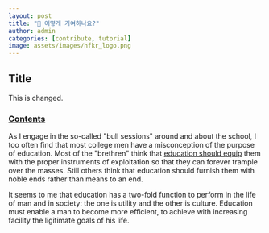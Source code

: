 ```yaml
---
layout: post
title: "🤗 어떻게 기여하나요?"
author: admin
categories: [contribute, tutorial]
image: assets/images/hfkr_logo.png
---
```


## Title

This is changed.

### <a href="#contents">Contents</a>

As I engage in the so-called "bull sessions" around and about the school, I too often find that most college men have a misconception of the purpose of education. Most of the "brethren" think that <a href="#contents">education should equip</a> them with the proper instruments of exploitation so that they can forever trample over the masses. Still others think that education should furnish them with noble ends rather than means to an end.

It seems to me that education has a two-fold function to perform in the life of man and in society: the one is utility and the other is culture. Education must enable a man to become more efficient, to achieve with increasing facility the ligitimate goals of his life.
